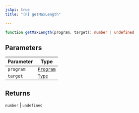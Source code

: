 ```yaml
---
jsApi: true
title: "[F] getMaxLength"

---
```

```ts
function getMaxLength(program, target): number | undefined
```

## Parameters

| Parameter | Type |
| ------ | ------ |
| `program` | [`Program`](../interfaces/Program.md) |
| `target` | [`Type`](../type-aliases/Type.md) |

## Returns

`number` \| `undefined`
